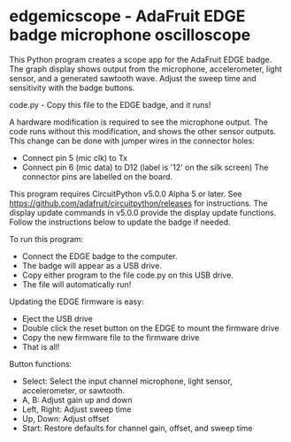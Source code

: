 # edgemicscope - AdaFruit EDGE badge microphone oscilloscope

This Python program creates a scope app for the AdaFruit EDGE badge.
The graph display shows output from the microphone, accelerometer, light sensor,
and a generated sawtooth wave. Adjust the sweep time and sensitivity
with the badge buttons.

code.py - Copy this file to the EDGE badge, and it runs!

A hardware modification is required to see the microphone output.
The code runs without this modification, and shows the other sensor outputs.
This change can be done with jumper wires in the connector holes:
  - Connect pin 5 (mic clk) to Tx
  - Connect pin 6 (mic data) to D12 (label is '12' on the silk screen)
The connector pins are labelled on the board.

This program requires CircuitPython v5.0.0 Alpha 5 or later.
See https://github.com/adafruit/circuitpython/releases for instructions.
The display update commands in v5.0.0 provide the display update functions.
Follow the instructions below to update the badge if needed.

To run this program:
  - Connect the EDGE badge to the computer.
  - The badge will appear as a USB drive.
  - Copy either program to the file code.py on this USB drive.
  - The file will automatically run!

Updating the EDGE firmware is easy:
  - Eject the USB drive
  - Double click the reset button on the EDGE to mount the firmware drive
  - Copy the new firmware file to the firmware drive
  - That is all!

Button functions:
 - Select: Select the input channel microphone, light sensor, accelerometer, or sawtooth.
 - A, B: Adjust gain up and down
 - Left, Right: Adjust sweep time
 - Up, Down: Adjust offset
 - Start: Restore defaults for channel gain, offset, and sweep time

